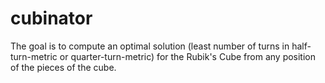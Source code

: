 # cubinator

The goal is to compute an optimal solution (least number of turns in half-turn-metric or quarter-turn-metric) for the Rubik's Cube from any position of the pieces of the cube.

